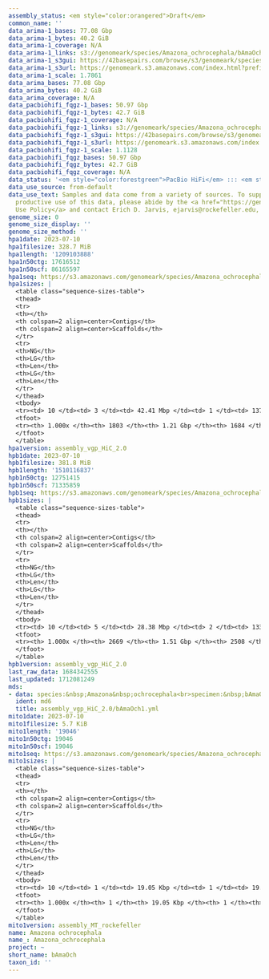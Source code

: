 ```yaml
---
assembly_status: <em style="color:orangered">Draft</em>
common_name: ''
data_arima-1_bases: 77.08 Gbp
data_arima-1_bytes: 40.2 GiB
data_arima-1_coverage: N/A
data_arima-1_links: s3://genomeark/species/Amazona_ochrocephala/bAmaOch1/genomic_data/arima/<br>
data_arima-1_s3gui: https://42basepairs.com/browse/s3/genomeark/species/Amazona_ochrocephala/bAmaOch1/genomic_data/arima/
data_arima-1_s3url: https://genomeark.s3.amazonaws.com/index.html?prefix=species/Amazona_ochrocephala/bAmaOch1/genomic_data/arima/
data_arima-1_scale: 1.7861
data_arima_bases: 77.08 Gbp
data_arima_bytes: 40.2 GiB
data_arima_coverage: N/A
data_pacbiohifi_fqgz-1_bases: 50.97 Gbp
data_pacbiohifi_fqgz-1_bytes: 42.7 GiB
data_pacbiohifi_fqgz-1_coverage: N/A
data_pacbiohifi_fqgz-1_links: s3://genomeark/species/Amazona_ochrocephala/bAmaOch1/genomic_data/pacbio_hifi/<br>
data_pacbiohifi_fqgz-1_s3gui: https://42basepairs.com/browse/s3/genomeark/species/Amazona_ochrocephala/bAmaOch1/genomic_data/pacbio_hifi/
data_pacbiohifi_fqgz-1_s3url: https://genomeark.s3.amazonaws.com/index.html?prefix=species/Amazona_ochrocephala/bAmaOch1/genomic_data/pacbio_hifi/
data_pacbiohifi_fqgz-1_scale: 1.1128
data_pacbiohifi_fqgz_bases: 50.97 Gbp
data_pacbiohifi_fqgz_bytes: 42.7 GiB
data_pacbiohifi_fqgz_coverage: N/A
data_status: '<em style="color:forestgreen">PacBio HiFi</em> ::: <em style="color:forestgreen">Arima</em>'
data_use_source: from-default
data_use_text: Samples and data come from a variety of sources. To support fair and
  productive use of this data, please abide by the <a href="https://genome10k.soe.ucsc.edu/data-use-policies/">Data
  Use Policy</a> and contact Erich D. Jarvis, ejarvis@rockefeller.edu, with any questions.
genome_size: 0
genome_size_display: ''
genome_size_method: ''
hpa1date: 2023-07-10
hpa1filesize: 328.7 MiB
hpa1length: '1209103888'
hpa1n50ctg: 17616512
hpa1n50scf: 86165597
hpa1seq: https://s3.amazonaws.com/genomeark/species/Amazona_ochrocephala/bAmaOch1/assembly_vgp_HiC_2.0/bAmaOch1.HiC.hap1.20230710.fasta.gz
hpa1sizes: |
  <table class="sequence-sizes-table">
  <thead>
  <tr>
  <th></th>
  <th colspan=2 align=center>Contigs</th>
  <th colspan=2 align=center>Scaffolds</th>
  </tr>
  <tr>
  <th>NG</th>
  <th>LG</th>
  <th>Len</th>
  <th>LG</th>
  <th>Len</th>
  </tr>
  </thead>
  <tbody>
  <tr><td> 10 </td><td> 3 </td><td> 42.41 Mbp </td><td> 1 </td><td> 137.84 Mbp </td></tr><tr><td> 20 </td><td> 6 </td><td> 28.39 Mbp </td><td> 2 </td><td> 132.31 Mbp </td></tr><tr><td> 30 </td><td> 11 </td><td> 24.54 Mbp </td><td> 3 </td><td> 125.87 Mbp </td></tr><tr><td> 40 </td><td> 16 </td><td> 23.11 Mbp </td><td> 4 </td><td> 93.40 Mbp </td></tr><tr style="background-color:#cccccc;"><td> 50 </td><td> 22 </td><td style="background-color:#88ff88;"> 17.62 Mbp </td><td> 6 </td><td style="background-color:#88ff88;"> 86.17 Mbp </td></tr><tr><td> 60 </td><td> 29 </td><td> 13.61 Mbp </td><td> 7 </td><td> 74.04 Mbp </td></tr><tr><td> 70 </td><td> 39 </td><td> 11.45 Mbp </td><td> 10 </td><td> 32.07 Mbp </td></tr><tr><td> 80 </td><td> 53 </td><td> 6.89 Mbp </td><td> 15 </td><td> 17.62 Mbp </td></tr><tr><td> 90 </td><td> 114 </td><td> 0.65 Mbp </td><td> 45 </td><td> 0.72 Mbp </td></tr><tr><td> 100 </td><td> 1803 </td><td> 11.17 Kbp </td><td> 1684 </td><td> 11.17 Kbp </td></tr></tbody>
  <tfoot>
  <tr><th> 1.000x </th><th> 1803 </th><th> 1.21 Gbp </th><th> 1684 </th><th> 1.21 Gbp </th></tr>
  </tfoot>
  </table>
hpa1version: assembly_vgp_HiC_2.0
hpb1date: 2023-07-10
hpb1filesize: 381.8 MiB
hpb1length: '1510116837'
hpb1n50ctg: 12751415
hpb1n50scf: 71335859
hpb1seq: https://s3.amazonaws.com/genomeark/species/Amazona_ochrocephala/bAmaOch1/assembly_vgp_HiC_2.0/bAmaOch1.HiC.hap2.20230710.fasta.gz
hpb1sizes: |
  <table class="sequence-sizes-table">
  <thead>
  <tr>
  <th></th>
  <th colspan=2 align=center>Contigs</th>
  <th colspan=2 align=center>Scaffolds</th>
  </tr>
  <tr>
  <th>NG</th>
  <th>LG</th>
  <th>Len</th>
  <th>LG</th>
  <th>Len</th>
  </tr>
  </thead>
  <tbody>
  <tr><td> 10 </td><td> 5 </td><td> 28.38 Mbp </td><td> 2 </td><td> 133.33 Mbp </td></tr><tr><td> 20 </td><td> 10 </td><td> 24.95 Mbp </td><td> 3 </td><td> 125.96 Mbp </td></tr><tr><td> 30 </td><td> 17 </td><td> 22.66 Mbp </td><td> 4 </td><td> 94.58 Mbp </td></tr><tr><td> 40 </td><td> 25 </td><td> 17.63 Mbp </td><td> 6 </td><td> 85.98 Mbp </td></tr><tr style="background-color:#cccccc;"><td> 50 </td><td> 35 </td><td style="background-color:#88ff88;"> 12.75 Mbp </td><td> 8 </td><td style="background-color:#88ff88;"> 71.34 Mbp </td></tr><tr><td> 60 </td><td> 50 </td><td> 7.73 Mbp </td><td> 11 </td><td> 40.65 Mbp </td></tr><tr><td> 70 </td><td> 74 </td><td> 4.22 Mbp </td><td> 16 </td><td> 21.19 Mbp </td></tr><tr><td> 80 </td><td> 137 </td><td> 1.26 Mbp </td><td> 35 </td><td> 2.26 Mbp </td></tr><tr><td> 90 </td><td> 570 </td><td> 170.81 Kbp </td><td> 435 </td><td> 174.01 Kbp </td></tr><tr><td> 100 </td><td> 2669 </td><td> 12.66 Kbp </td><td> 2508 </td><td> 12.66 Kbp </td></tr></tbody>
  <tfoot>
  <tr><th> 1.000x </th><th> 2669 </th><th> 1.51 Gbp </th><th> 2508 </th><th> 1.51 Gbp </th></tr>
  </tfoot>
  </table>
hpb1version: assembly_vgp_HiC_2.0
last_raw_data: 1684342555
last_updated: 1712081249
mds:
- data: species:&nbsp;Amazona&nbsp;ochrocephala<br>specimen:&nbsp;bAmaOch1<br>projects:&nbsp;<br>&nbsp;&nbsp;-&nbsp;vgp<br>hap1:&nbsp;s3://genomeark/species/Amazona_ochrocephala/bAmaOch1/assembly_vgp_HiC_2.0/bAmaOch1.HiC.hap1.20230710.fasta.gz<br>hap2:&nbsp;s3://genomeark/species/Amazona_ochrocephala/bAmaOch1/assembly_vgp_HiC_2.0/bAmaOch1.HiC.hap2.20230710.fasta.gz<br>pretext_hap1:&nbsp;s3://genomeark/species/Amazona_ochrocephala/bAmaOch1/assembly_vgp_HiC_2.0/evaluation/hap1/pretext/bAmaOch1_hap1__s2_heatmap.pretext<br>pretext_hap2:&nbsp;s3://genomeark/species/Amazona_ochrocephala/bAmaOch1/assembly_vgp_HiC_2.0/evaluation/hap2/pretext/bAmaOch1_hap2__s2_heatmap.pretext<br>kmer_spectra_img:&nbsp;s3://genomeark/species/Amazona_ochrocephala/bAmaOch1/assembly_vgp_HiC_2.0/evaluation/merqury/bAmaOch1_png/<br>mito:&nbsp;s3://genomeark/species/Amazona_ochrocephala/bAmaOch1/assembly_MT_rockefeller/bAmaOch1.MT.20230710.fasta.gz<br>pipeline:<br>&nbsp;&nbsp;-&nbsp;hifiasm&nbsp;(0.19.3+galaxy0)<br>&nbsp;&nbsp;-&nbsp;yahs&nbsp;(1.2a.2+galaxy1)<br>assembled_by_group:&nbsp;Rockefeller<br>notes:&nbsp;This&nbsp;was&nbsp;a&nbsp;hifiasm-HiC&nbsp;assembly&nbsp;of&nbsp;bAmaOch1,&nbsp;resulting&nbsp;in&nbsp;two&nbsp;complete&nbsp;haplotypes.&nbsp;This&nbsp;individual&nbsp;did&nbsp;not&nbsp;bionano&nbsp;data.&nbsp;HiC&nbsp;scaffolding&nbsp;was&nbsp;performed&nbsp;with&nbsp;yahs.&nbsp;The&nbsp;HiC&nbsp;prep&nbsp;was&nbsp;Arima&nbsp;kit&nbsp;2.
  ident: md6
  title: assembly_vgp_HiC_2.0/bAmaOch1.yml
mito1date: 2023-07-10
mito1filesize: 5.7 KiB
mito1length: '19046'
mito1n50ctg: 19046
mito1n50scf: 19046
mito1seq: https://s3.amazonaws.com/genomeark/species/Amazona_ochrocephala/bAmaOch1/assembly_MT_rockefeller/bAmaOch1.MT.20230710.fasta.gz
mito1sizes: |
  <table class="sequence-sizes-table">
  <thead>
  <tr>
  <th></th>
  <th colspan=2 align=center>Contigs</th>
  <th colspan=2 align=center>Scaffolds</th>
  </tr>
  <tr>
  <th>NG</th>
  <th>LG</th>
  <th>Len</th>
  <th>LG</th>
  <th>Len</th>
  </tr>
  </thead>
  <tbody>
  <tr><td> 10 </td><td> 1 </td><td> 19.05 Kbp </td><td> 1 </td><td> 19.05 Kbp </td></tr><tr><td> 20 </td><td> 1 </td><td> 19.05 Kbp </td><td> 1 </td><td> 19.05 Kbp </td></tr><tr><td> 30 </td><td> 1 </td><td> 19.05 Kbp </td><td> 1 </td><td> 19.05 Kbp </td></tr><tr><td> 40 </td><td> 1 </td><td> 19.05 Kbp </td><td> 1 </td><td> 19.05 Kbp </td></tr><tr style="background-color:#cccccc;"><td> 50 </td><td> 1 </td><td style="background-color:#ff8888;"> 19.05 Kbp </td><td> 1 </td><td style="background-color:#ff8888;"> 19.05 Kbp </td></tr><tr><td> 60 </td><td> 1 </td><td> 19.05 Kbp </td><td> 1 </td><td> 19.05 Kbp </td></tr><tr><td> 70 </td><td> 1 </td><td> 19.05 Kbp </td><td> 1 </td><td> 19.05 Kbp </td></tr><tr><td> 80 </td><td> 1 </td><td> 19.05 Kbp </td><td> 1 </td><td> 19.05 Kbp </td></tr><tr><td> 90 </td><td> 1 </td><td> 19.05 Kbp </td><td> 1 </td><td> 19.05 Kbp </td></tr><tr><td> 100 </td><td> 1 </td><td> 19.05 Kbp </td><td> 1 </td><td> 19.05 Kbp </td></tr></tbody>
  <tfoot>
  <tr><th> 1.000x </th><th> 1 </th><th> 19.05 Kbp </th><th> 1 </th><th> 19.05 Kbp </th></tr>
  </tfoot>
  </table>
mito1version: assembly_MT_rockefeller
name: Amazona ochrocephala
name_: Amazona_ochrocephala
project: ~
short_name: bAmaOch
taxon_id: ''
---
```

